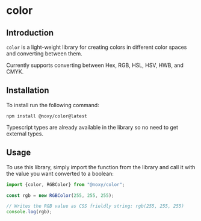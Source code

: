 # color

## Introduction

`color` is a light-weight library for creating colors in different color spaces and converting between them.

Currently supports converting between Hex, RGB, HSL, HSV, HWB, and CMYK.

## Installation

To install run the following command:

```
npm install @noxy/color@latest
```

Typescript types are already available in the library so no need to get external types.

## Usage

To use this library, simply import the function from the library and call it with the value you want converted to a boolean:

```typescript 
import {color, RGBColor} from "@noxy/color";

const rgb = new RGBColor(255, 255, 255);

// Writes the RGB value as CSS frieldly string: rgb(255, 255, 255)
console.log(rgb);

```
